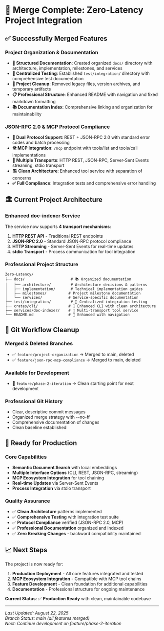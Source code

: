 # 🎉 Merge Complete: Zero-Latency Project Integration

## ✅ Successfully Merged Features

### Project Organization & Documentation
- **📁 Structured Documentation**: Created organized `docs/` directory with architecture, implementation, milestones, and services
- **🧪 Centralized Testing**: Established `test/integration/` directory with comprehensive test documentation
- **🧹 Project Cleanup**: Removed legacy files, version archives, and temporary artifacts
- **📋 Professional Structure**: Enhanced README with navigation and fixed markdown formatting
- **📚 Documentation Index**: Comprehensive linking and organization for maintainability

### JSON-RPC 2.0 & MCP Protocol Compliance  
- **🔄 Dual Protocol Support**: REST + JSON-RPC 2.0 with standard error codes and batch processing
- **🛠️ MCP Integration**: `/mcp` endpoint with tools/list and tools/call implementations
- **📡 Multiple Transports**: HTTP REST, JSON-RPC, Server-Sent Events streaming, stdio transport
- **🏗️ Clean Architecture**: Enhanced tool service with separation of concerns
- **✅ Full Compliance**: Integration tests and comprehensive error handling

## 🏛️ Current Project Architecture

### Enhanced doc-indexer Service
The service now supports **4 transport mechanisms**:

1. **HTTP REST API** - Traditional REST endpoints
2. **JSON-RPC 2.0** - Standard JSON-RPC protocol compliance
3. **HTTP Streaming** - Server-Sent Events for real-time updates  
4. **stdio Transport** - Process communication for tool integration

### Professional Project Structure
```text
Zero-Latency/
├── docs/                     # 📚 Organized documentation
│   ├── architecture/         # Architecture decisions & patterns
│   ├── implementation/       # Technical implementation guides
│   ├── milestones/          # Project milestone documentation
│   └── services/            # Service-specific documentation
├── test/integration/         # 🧪 Centralized integration testing
├── crates/cli/              # 🔧 Enhanced CLI with clean architecture
├── services/doc-indexer/    # 🚀 Multi-transport tool service
└── README.md                # 📖 Enhanced with navigation
```

## 🔄 Git Workflow Cleanup

### Merged & Deleted Branches
- ✅ `feature/project-organization` → Merged to main, deleted
- ✅ `feature/json-rpc-mcp-compliance` → Merged to main, deleted

### Available for Development
- 🚧 `feature/phase-2-iteration` → Clean starting point for next development

### Professional Git History
- Clear, descriptive commit messages
- Organized merge strategy with --no-ff
- Comprehensive documentation of changes
- Clean baseline established

## 🚀 Ready for Production

### Core Capabilities
- **Semantic Document Search** with local embeddings
- **Multiple Interface Options** (CLI, REST, JSON-RPC, streaming)
- **MCP Ecosystem Integration** for tool chaining
- **Real-time Updates** via Server-Sent Events
- **Process Integration** via stdio transport

### Quality Assurance
- ✅ **Clean Architecture** patterns implemented
- ✅ **Comprehensive Testing** with integration test suite
- ✅ **Protocol Compliance** verified (JSON-RPC 2.0, MCP)
- ✅ **Professional Documentation** organized and indexed
- ✅ **Zero Breaking Changes** - backward compatibility maintained

## 📈 Next Steps

The project is now ready for:

1. **Production Deployment** - All core features integrated and tested
2. **MCP Ecosystem Integration** - Compatible with MCP tool chains
3. **Feature Development** - Clean foundation for additional capabilities
4. **Documentation** - Professional structure for ongoing maintenance

**Current Status**: ✅ **Production Ready** with clean, maintainable codebase

---

*Last Updated: August 22, 2025*  
*Branch Status: main (all features merged)*  
*Next: Continue development on feature/phase-2-iteration*
